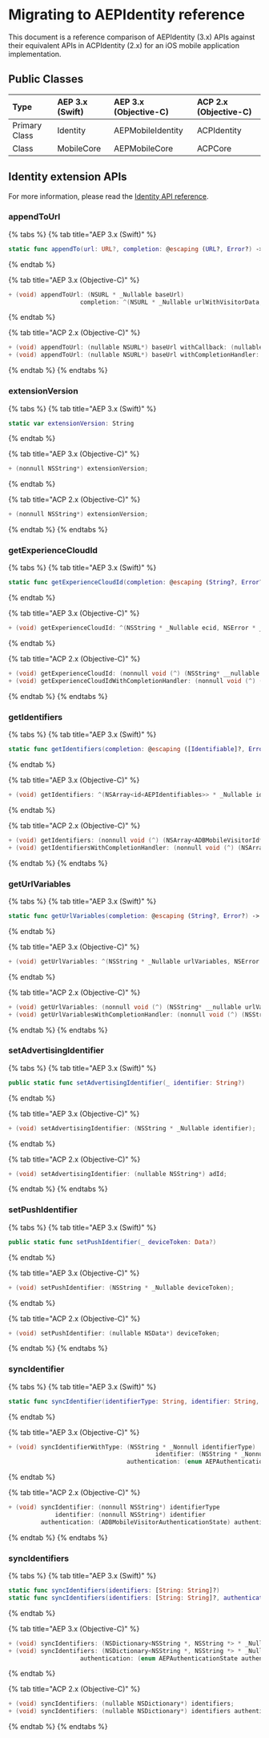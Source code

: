 # Migrating to AEPIdentity reference

This document is a reference comparison of AEPIdentity (3.x) APIs against their equivalent APIs in ACPIdentity (2.x) for an iOS mobile application implementation.

## Public Classes

| Type | AEP 3.x (Swift) | AEP 3.x (Objective-C) | ACP 2.x (Objective-C) |
| :--- | :--- | :--- | :--- |
| Primary Class | Identity | AEPMobileIdentity | ACPIdentity |
| Class | MobileCore | AEPMobileCore | ACPCore |

## Identity extension APIs

For more information, please read the [Identity API reference](identity-api-reference.md).

### appendToUrl

{% tabs %}
{% tab title="AEP 3.x (Swift)" %}

```swift
static func appendTo(url: URL?, completion: @escaping (URL?, Error?) -> Void)
```

{% endtab %}

{% tab title="AEP 3.x (Objective-C)" %}

```objectivec
+ (void) appendToUrl: (NSURL * _Nullable baseUrl) 
					completion: ^(NSURL * _Nullable urlWithVisitorData, NSError * _Nullable error) completion;
```

{% endtab %}

{% tab title="ACP 2.x (Objective-C)" %}

```objectivec
+ (void) appendToUrl: (nullable NSURL*) baseUrl withCallback: (nullable void (^) (NSURL* __nullable urlWithVisitorData)) callback;
+ (void) appendToUrl: (nullable NSURL*) baseUrl withCompletionHandler: (nullable void (^) (NSURL* __nullable urlWithVersionData, NSError* __nullable error)) completionHandler;
```

{% endtab %}
{% endtabs %}

### extensionVersion

{% tabs %}
{% tab title="AEP 3.x (Swift)" %}
```swift
static var extensionVersion: String
```
{% endtab %}

{% tab title="AEP 3.x (Objective-C)" %}
```objectivec
+ (nonnull NSString*) extensionVersion;
```
{% endtab %}

{% tab title="ACP 2.x (Objective-C)" %}
```objectivec
+ (nonnull NSString*) extensionVersion;
```
{% endtab %}
{% endtabs %}

### getExperienceCloudId

{% tabs %}
{% tab title="AEP 3.x (Swift)" %}
```swift
static func getExperienceCloudId(completion: @escaping (String?, Error?) -> Void)
```
{% endtab %}

{% tab title="AEP 3.x (Objective-C)" %}
```objectivec
+ (void) getExperienceCloudId: ^(NSString * _Nullable ecid, NSError * _Nullable error) completion;
```
{% endtab %}

{% tab title="ACP 2.x (Objective-C)" %}
```objectivec
+ (void) getExperienceCloudId: (nonnull void (^) (NSString* __nullable experienceCloudId)) callback;
+ (void) getExperienceCloudIdWithCompletionHandler: (nonnull void (^) (NSString* __nullable experienceCloudId, NSError* __nullable error)) completionHandler;
```
{% endtab %}
{% endtabs %}

### getIdentifiers

{% tabs %}
{% tab title="AEP 3.x (Swift)" %}
```swift
static func getIdentifiers(completion: @escaping ([Identifiable]?, Error?) -> Void)
```
{% endtab %}

{% tab title="AEP 3.x (Objective-C)" %}
```objectivec
+ (void) getIdentifiers: ^(NSArray<id<AEPIdentifiables>> * _Nullable identifiers, NSError * _Nullable error) completion;
```
{% endtab %}

{% tab title="ACP 2.x (Objective-C)" %}
```objectivec
+ (void) getIdentifiers: (nonnull void (^) (NSArray<ADBMobileVisitorId*>* __nullable visitorIDs)) callback;
+ (void) getIdentifiersWithCompletionHandler: (nonnull void (^) (NSArray<ACPMobileVisitorId*>* __nullable visitorIDs, NSError* __nullable error)) completionHandler;
```
{% endtab %}
{% endtabs %}

### getUrlVariables

{% tabs %}
{% tab title="AEP 3.x (Swift)" %}
```swift
static func getUrlVariables(completion: @escaping (String?, Error?) -> Void)
```
{% endtab %}

{% tab title="AEP 3.x (Objective-C)" %}
```objectivec
+ (void) getUrlVariables: ^(NSString * _Nullable urlVariables, NSError * _Nullable error) completion:
```
{% endtab %}

{% tab title="ACP 2.x (Objective-C)" %}
```objectivec
+ (void) getUrlVariables: (nonnull void (^) (NSString* __nullable urlVariables)) callback;
+ (void) getUrlVariablesWithCompletionHandler: (nonnull void (^) (NSString* __nullable urlVariables, NSError* __nullable error)) completionHandler;
```
{% endtab %}
{% endtabs %}

### setAdvertisingIdentifier

{% tabs %}
{% tab title="AEP 3.x (Swift)" %}
```swift
public static func setAdvertisingIdentifier(_ identifier: String?)
```
{% endtab %}

{% tab title="AEP 3.x (Objective-C)" %}
```objectivec
+ (void) setAdvertisingIdentifier: (NSString * _Nullable identifier);
```
{% endtab %}

{% tab title="ACP 2.x (Objective-C)" %}
```objectivec
+ (void) setAdvertisingIdentifier: (nullable NSString*) adId;
```
{% endtab %}
{% endtabs %}

### setPushIdentifier

{% tabs %}
{% tab title="AEP 3.x (Swift)" %}
```swift
public static func setPushIdentifier(_ deviceToken: Data?)
```
{% endtab %}

{% tab title="AEP 3.x (Objective-C)" %}
```objectivec
+ (void) setPushIdentifier: (NSString * _Nullable deviceToken);
```
{% endtab %}

{% tab title="ACP 2.x (Objective-C)" %}
```objectivec
+ (void) setPushIdentifier: (nullable NSData*) deviceToken;
```
{% endtab %}
{% endtabs %}

### syncIdentifier

{% tabs %}
{% tab title="AEP 3.x (Swift)" %}
```swift
static func syncIdentifier(identifierType: String, identifier: String, authenticationState: MobileVisitorAuthenticationState)
```
{% endtab %}

{% tab title="AEP 3.x (Objective-C)" %}
```objectivec
+ (void) syncIdentifierWithType: (NSString * _Nonnull identifierType) 
										 identifier: (NSString * _Nonnul identifier) 
								 authentication: (enum AEPAuthenticationState authenticationState);
```
{% endtab %}

{% tab title="ACP 2.x (Objective-C)" %}
```objectivec
+ (void) syncIdentifier: (nonnull NSString*) identifierType             
             identifier: (nonnull NSString*) identifier
         authentication: (ADBMobileVisitorAuthenticationState) authenticationState;
```
{% endtab %}
{% endtabs %}

### syncIdentifiers

{% tabs %}
{% tab title="AEP 3.x (Swift)" %}

```swift
static func syncIdentifiers(identifiers: [String: String]?)
static func syncIdentifiers(identifiers: [String: String]?, authenticationState: MobileVisitorAuthenticationState)
```
{% endtab %}

{% tab title="AEP 3.x (Objective-C)" %}
```objectivec
+ (void) syncIdentifiers: (NSDictionary<NSString *, NSString *> * _Nullable identifiers);
+ (void) syncIdentifiers: (NSDictionary<NSString *, NSString *> * _Nullable identifiers) 
					authentication: (enum AEPAuthenticationState authenticationState);
```
{% endtab %}

{% tab title="ACP 2.x (Objective-C)" %}
```objectivec
+ (void) syncIdentifiers: (nullable NSDictionary*) identifiers;
+ (void) syncIdentifiers: (nullable NSDictionary*) identifiers authentication: (ACPMobileVisitorAuthenticationState) authenticationState;
```
{% endtab %}
{% endtabs %}
